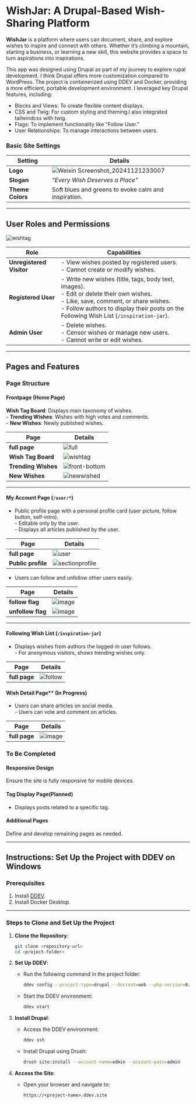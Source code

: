 # WishJar: A Drupal-Based Wish-Sharing Platform
**WishJar** is a platform where users can document, share, and explore wishes to inspire and connect with others. 
Whether it’s climbing a mountain, starting a business, or learning a new skill, this website provides a space to turn aspirations into inspirations.

This app was designed using Drupal as part of my journey to explore rupal development. I think Drupal offers more customization compared to WordPress.
The project is containerized using DDEV and Docker, providing a more efficient, portable development environment. I leveraged key Drupal features, including:
- Blocks and Views: To create flexible content displays.
- CSS and Twig: For custom styling and theming.I also integrated tailwindcss with twig.
- Flags: To implement functionality like "Follow User." 
- User Relationships: To manage interactions between users.

### **Basic Site Settings**

| **Setting**      | **Details**                             |
|-------------------|-----------------------------------------|
| **Logo**          |![Weixin Screenshot_20241121233007](https://github.com/user-attachments/assets/67767544-baaa-4668-92df-bd62918f6c20) |
| **Slogan**        | *"Every Wish Deserves a Place"*         |
| **Theme Colors**  | Soft blues and greens to evoke calm and inspiration. |

---

## **User Roles and Permissions**
![wishtag](https://github.com/user-attachments/assets/3e54840e-8318-49bc-84df-03c9858a9ed1)


| **Role**             | **Capabilities**                                                                                  |
|-----------------------|--------------------------------------------------------------------------------------------------|
| **Unregistered Visitor** | - View wishes posted by registered users. <br> - Cannot create or modify wishes.               |
| **Registered User**   | - Write new wishes (title, tags, body text, images). <br> - Edit or delete their own wishes. <br> - Like, save, comment, or share wishes. <br> - Follow authors to display their posts on the Following Wish List (`/inspiration-jar`). |
| **Admin User**        | - Delete wishes. <br> - Censor wishes or manage new users. <br> - Cannot write or edit wishes.   |

---

## **Pages and Features**



### **Page Structure**
#### Frontpage (Home Page)
**Wish Tag Board**: Displays main taxonomy of wishes. <br> - **Trending Wishes**: Wishes with high votes and comments. <br> - **New Wishes**: Newly published wishes. 

| **Page**                      | **Details**                                                                                           |
|--------------------------------|-------------------------------------------------------------------------------------------------------|
| **full page**      |![full](https://github.com/user-attachments/assets/7a571cfe-bfd3-422a-acdc-fc2ce6b0b0c5)|
| **Wish Tag Board**      |![wishtag](https://github.com/user-attachments/assets/b8c49a16-4401-436f-b752-07fdba9a9517) |
| **Trending Wishes** |![front-bottom](https://github.com/user-attachments/assets/931b29a0-aaad-4c6b-9f56-12708233018c) |
| **New Wishes** | ![newwished](https://github.com/user-attachments/assets/76495f7f-79aa-466a-8e3b-56f515498029)|

---

#### My Account Page (`/user/*`)
- Public profile page with a personal profile card (user picture, follow button, self-intro). <br> - Editable only by the user. <br> - Displays all articles published by the user.

| **Page**                      | **Details**                                                                                           |
|--------------------------------|-------------------------------------------------------------------------------------------------------|
| **full page**      | ![user](https://github.com/user-attachments/assets/bc460179-3a75-4cdb-a2ad-39035a81c394)|
| **Public profile** | ![sectionprofile](https://github.com/user-attachments/assets/8c887588-56bb-4671-91e0-2313a3bf1b88) |

- Users can follow and unfollow other users easily.

| **Page**                      | **Details**                                                                                           |
|--------------------------------|-------------------------------------------------------------------------------------------------------|
| **follow flag**      |![image](https://github.com/user-attachments/assets/98b5257a-55d0-4d1b-8a65-e9b96c7cf427)|
| **unfollow flag** |![image](https://github.com/user-attachments/assets/1c8f83be-e2c6-44b9-8a66-ee73263e8175)|

 ---
#### Following Wish List (`/inspiration-jar`)
- Displays wishes from authors the logged-in user follows. <br> - For anonymous visitors, shows trending wishes only.

| **Page**                      | **Details**                                                                                           |
|--------------------------------|-------------------------------------------------------------------------------------------------------|
| **full page**      | ![follow](https://github.com/user-attachments/assets/464b6a85-ab3f-4134-8363-7b720eb72bb9)| 

#### Wish Detail Page** (In Progress)
- Users can share articles on social media. <br> - Users can vote and comment on articles.

| **Page**                      | **Details**                                                                                           |
|--------------------------------|-------------------------------------------------------------------------------------------------------|
| **full page**      |![image](https://github.com/user-attachments/assets/99db85b4-0dee-4d42-b647-16cb6e6b3a00)                          | 


### To Be Completed

#### Responsive Design
Ensure the site is fully responsive for mobile devices.
#### Tag Display Page(Planned) 
- Displays posts related to a specific tag. 
####  Additional Pages 
 Define and develop remaining pages as needed.

---

## **Instructions: Set Up the Project with DDEV on Windows**

### **Prerequisites**
1. Install [DDEV](https://ddev.readthedocs.io/en/stable/).
2. Install Docker Desktop.

---

### **Steps to Clone and Set Up the Project**

1. **Clone the Repository**:
   ```bash
   git clone <repository-url>
   cd <project-folder>
   ```

2. **Set Up DDEV**:
   - Run the following command in the project folder:
     ```bash
     ddev config --project-type=drupal --docroot=web --php-version=8.1 
     ```
   - Start the DDEV environment:
     ```bash
     ddev start
     ```

3. **Install Drupal**:
   - Access the DDEV environment:
     ```bash
     ddev ssh
     ```
   - Install Drupal using Drush:
     ```bash
     drush site:install --account-name=admin --account-pass=admin
     ```

4. **Access the Site**:
   - Open your browser and navigate to:
     ```
     https://<project-name>.ddev.site
     ```
 
